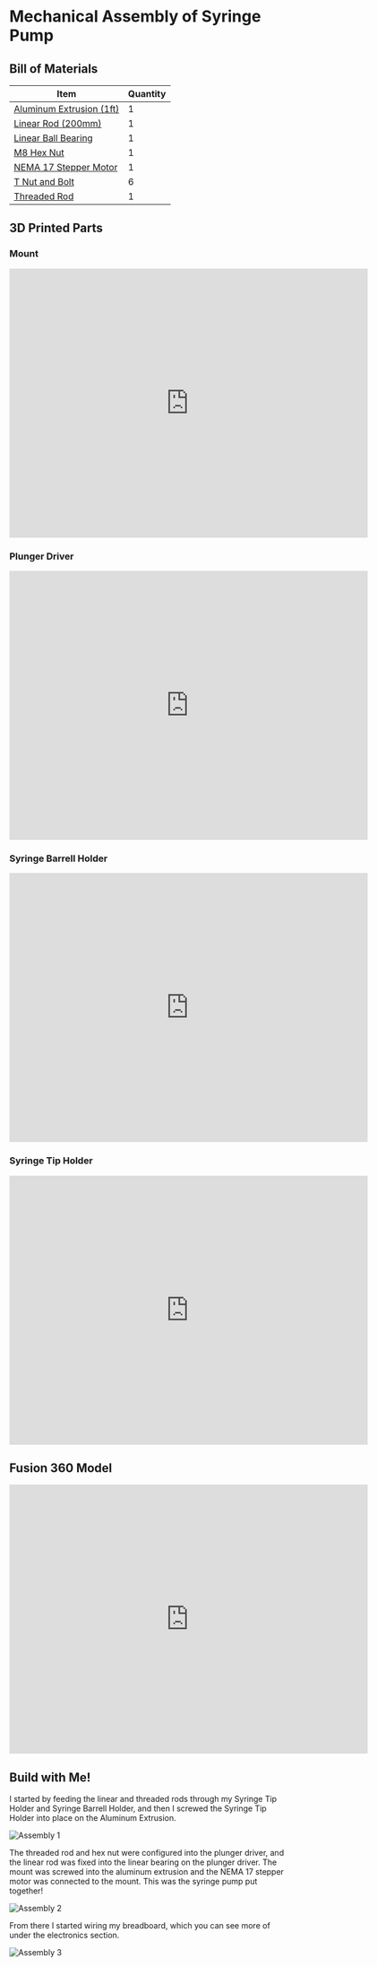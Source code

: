 # Mechanical Assembly of Syringe Pump

## Bill of Materials

Item         | Quantity
------------ | -------------
[Aluminum Extrusion (1ft)](https://www.mcmaster.com/47065T107-47065T418/)| 1
[Linear Rod (200mm)](https://www.mcmaster.com/6112K44/) | 1
[Linear Ball Bearing](https://www.mcmaster.com/61205K75/) | 1
[M8 Hex Nut](https://www.mcmaster.com/90592A022/) | 1
[NEMA 17 Stepper Motor](https://www.digikey.com/en/products/detail/pololu-corporation/1208/10449951?utm_adgroup=Motors%2C%20Solenoids%2C%20Driver%20Boards%2FModules&utm_source=google&utm_medium=cpc&utm_campaign=Shopping_DK%2BSupplier_Pololu%20Corporation&utm_term=&utm_content=Motors%2C%20Solenoids%2C%20Driver%20Boards%2FModules&gclid=Cj0KCQjwpdqDBhCSARIsAEUJ0hMAQkJTv0QIRgYHonhpRjK_rmyJpcOqKjkgv0OyI_u9FyKCUAQyUHwaAp3GEALw_wcB) | 1
[T Nut and Bolt](https://www.mcmaster.com/47065T139/) | 6
[Threaded Rod](https://www.mcmaster.com/1078N32/) | 1

## 3D Printed Parts

### Mount
<iframe src="https://vanderbilt422.autodesk360.com/shares/public/SH56a43QTfd62c1cd968b6834d8d52d2cc5b?mode=embed" width="640" height="480" allowfullscreen="true" webkitallowfullscreen="true" mozallowfullscreen="true"  frameborder="0"></iframe>

### Plunger Driver
<iframe src="https://vanderbilt422.autodesk360.com/shares/public/SH56a43QTfd62c1cd968c39858be8654829a?mode=embed" width="640" height="480" allowfullscreen="true" webkitallowfullscreen="true" mozallowfullscreen="true"  frameborder="0"></iframe>

### Syringe Barrell Holder
<iframe src="https://vanderbilt422.autodesk360.com/shares/public/SH56a43QTfd62c1cd968c87037b925901fec?mode=embed" width="640" height="480" allowfullscreen="true" webkitallowfullscreen="true" mozallowfullscreen="true"  frameborder="0"></iframe>

### Syringe Tip Holder
<iframe src="https://vanderbilt422.autodesk360.com/shares/public/SH56a43QTfd62c1cd9686b28085082d0d372?mode=embed" width="640" height="480" allowfullscreen="true" webkitallowfullscreen="true" mozallowfullscreen="true"  frameborder="0"></iframe>

## Fusion 360 Model

<iframe src="https://vanderbilt422.autodesk360.com/shares/public/SH56a43QTfd62c1cd968334c59b05803075a?mode=embed" width="640" height="480" allowfullscreen="true" webkitallowfullscreen="true" mozallowfullscreen="true"  frameborder="0"></iframe>

## Build with Me!

I started by feeding the linear and threaded rods through my Syringe Tip Holder and Syringe Barrell Holder, and then I screwed the Syringe Tip Holder into place on the Aluminum Extrusion.

![Assembly 1](/Syringe-Pump/Assembly_Pictures/20210406_100512.jpg)

The threaded rod and hex nut were configured into the plunger driver, and the linear rod was fixed into the linear bearing on the plunger driver. The mount was screwed into the aluminum extrusion and the NEMA 17 stepper motor was connected to the mount. This was the syringe pump put together!

![Assembly 2](/Syringe-Pump/Assembly_Pictures/20210406_102316.jpg)

From there I started wiring my breadboard, which you can see more of under the electronics section.

![Assembly 3](/Syringe-Pump/Assembly_Pictures/20210406_105303.jpg)




